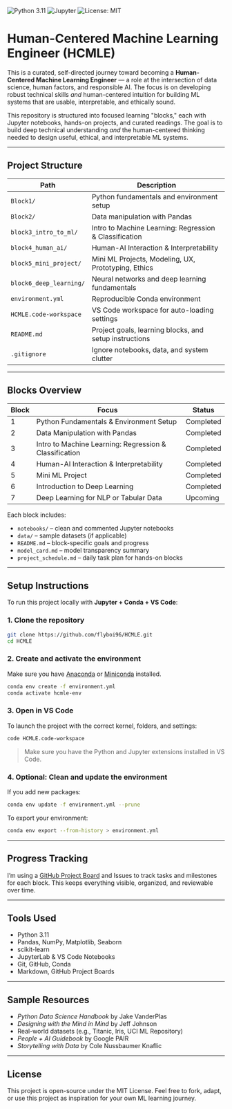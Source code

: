 ![Python 3.11](https://img.shields.io/badge/python-3.11-blue)
![Jupyter](https://img.shields.io/badge/Jupyter-Notebook-orange)
![License: MIT](https://img.shields.io/badge/License-MIT-yellow.svg)

# Human-Centered Machine Learning Engineer (HCMLE)

This is a curated, self-directed journey toward becoming a **Human-Centered Machine Learning Engineer** — a role at the intersection of data science, human factors, and responsible AI. The focus is on developing robust technical skills *and* human-centered intuition for building ML systems that are usable, interpretable, and ethically sound.

This repository is structured into focused learning "blocks," each with Jupyter notebooks, hands-on projects, and curated readings. The goal is to build deep technical understanding *and* the human-centered thinking needed to design useful, ethical, and interpretable ML systems.

---


## Project Structure

| Path                      | Description                                      |
|---------------------------|--------------------------------------------------|
| `Block1/`                 | Python fundamentals and environment setup        |
| `Block2/`                 | Data manipulation with Pandas                    |
| `block3_intro_to_ml/`     | Intro to Machine Learning: Regression & Classification |
| `block4_human_ai/`        | Human-AI Interaction & Interpretability          |
| `block5_mini_project/`        | Mini ML Projects, Modeling, UX, Prototyping, Ethics |
| `block6_deep_learning/`     | Neural networks and deep learning fundamentals |
| `environment.yml`         | Reproducible Conda environment                   |
| `HCMLE.code-workspace`    | VS Code workspace for auto-loading settings      |
| `README.md`               | Project goals, learning blocks, and setup instructions |
| `.gitignore`              | Ignore notebooks, data, and system clutter       |

---

## Blocks Overview

| Block | Focus                                               | Status        |
|-------|-----------------------------------------------------|---------------|
| 1     | Python Fundamentals & Environment Setup              | Completed   |
| 2     | Data Manipulation with Pandas                        | Completed   |
| 3     | Intro to Machine Learning: Regression & Classification | Completed   |
| 4     | Human-AI Interaction & Interpretability              | Completed   |
| 5    | Mini ML Project                                       | Completed   |
| 6     | Introduction to Deep Learning                        | Completed   |
| 7     | Deep Learning for NLP or Tabular Data                | Upcoming    |

Each block includes:
- `notebooks/` – clean and commented Jupyter notebooks  
- `data/` – sample datasets (if applicable)  
- `README.md` – block-specific goals and progress  
- `model_card.md` – model transparency summary  
- `project_schedule.md` – daily task plan for hands-on blocks

---

## Setup Instructions

To run this project locally with **Jupyter + Conda + VS Code**:

### 1. Clone the repository

```bash
git clone https://github.com/flyboi96/HCMLE.git
cd HCMLE
```

### 2. Create and activate the environment

Make sure you have [Anaconda](https://www.anaconda.com/) or [Miniconda](https://docs.conda.io/en/latest/miniconda.html) installed.

```bash
conda env create -f environment.yml
conda activate hcmle-env
```

### 3. Open in VS Code

To launch the project with the correct kernel, folders, and settings:

```bash
code HCMLE.code-workspace
```

> Make sure you have the Python and Jupyter extensions installed in VS Code.

### 4. Optional: Clean and update the environment

If you add new packages:

```bash
conda env update -f environment.yml --prune
```

To export your environment:

```bash
conda env export --from-history > environment.yml
```

---

## Progress Tracking

I’m using a [GitHub Project Board](https://github.com/flyboi96/HCMLE/projects) and Issues to track tasks and milestones for each block. This keeps everything visible, organized, and reviewable over time.

---

## Tools Used

- Python 3.11
- Pandas, NumPy, Matplotlib, Seaborn
- scikit-learn
- JupyterLab & VS Code Notebooks
- Git, GitHub, Conda
- Markdown, GitHub Project Boards

---

## Sample Resources

- *Python Data Science Handbook* by Jake VanderPlas  
- *Designing with the Mind in Mind* by Jeff Johnson  
- Real-world datasets (e.g., Titanic, Iris, UCI ML Repository)  
- *People + AI Guidebook* by Google PAIR  
- *Storytelling with Data* by Cole Nussbaumer Knaflic

---

## License

This project is open-source under the MIT License.
Feel free to fork, adapt, or use this project as inspiration for your own ML learning journey.
